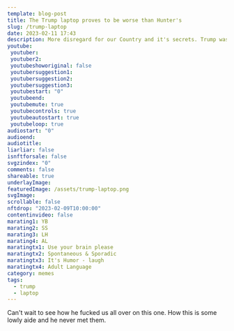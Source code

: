 ```yaml
---
template: blog-post
title: The Trump laptop proves to be worse than Hunter's
slug: /trump-laptop
date: 2023-02-11 17:43
description: More disregard for our Country and it's secrets. Trump was out of control and now we're all going to pay for it.
youtube:
 youtuber: 
 youtuber2: 
 youtubeshoworiginal: false
 youtubersuggestion1:
 youtubersuggestion2:
 youtubersuggestion3:
 youtubestart: "0"
 youtubeend: 
 youtubemute: true
 youtubecontrols: true
 youtubeautostart: true
 youtubeloop: true
audiostart: "0"
audioend: 
audiotitle:
liarliar: false
isnftforsale: false
svgzindex: "0"
comments: false
shareable: true
underlayImage: 
featuredImage: /assets/trump-laptop.png
svgImage:
scrollable: false
nftdrop: "2023-02-09T10:00:00"
contentinvideo: false
marating1: YB
marating2: SS
marating3: LH
marating4: AL
maratingtx1: Use your brain please
maratingtx2: Spontaneous & Sporadic
maratingtx3: It's Humor - laugh
maratingtx4: Adult Language
category: memes
tags:
  - trump
  - laptop
---
```

Can't wait to see how he fucked us all over on this one. How this is some lowly aide and he never met them. 






<!-- https://youtu.be/VgdB9QYKeyM -->

<!-- XjuLZwlDxh8 -->